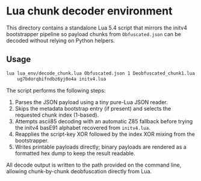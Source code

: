 # Lua chunk decoder environment

This directory contains a standalone Lua 5.4 script that mirrors the initv4
bootstrapper pipeline so payload chunks from `Obfuscated.json` can be decoded
without relying on Python helpers.

## Usage

```bash
lua lua_env/decode_chunk.lua Obfuscated.json 1 Deobfuscated_chunk1.lua \
    ug7bdorqbifndbz6yj0o4a initv4.lua
```

The script performs the following steps:

1. Parses the JSON payload using a tiny pure-Lua JSON reader.
2. Skips the metadata bootstrap entry (if present) and selects the requested
   chunk index (1-based).
3. Attempts ascii85 decoding with an automatic Z85 fallback before trying the
   initv4 basE91 alphabet recovered from `initv4.lua`.
4. Reapplies the script-key XOR followed by the index XOR mixing from the
   bootstrapper.
5. Writes printable payloads directly; binary payloads are rendered as a
   formatted hex dump to keep the result readable.

All decode output is written to the path provided on the command line, allowing
chunk-by-chunk deobfuscation directly from Lua.
